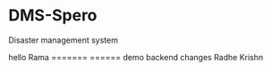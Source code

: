 # DMS-Spero
Disaster management system

hello Rama
======= ======
demo backend changes
Radhe Krishn

